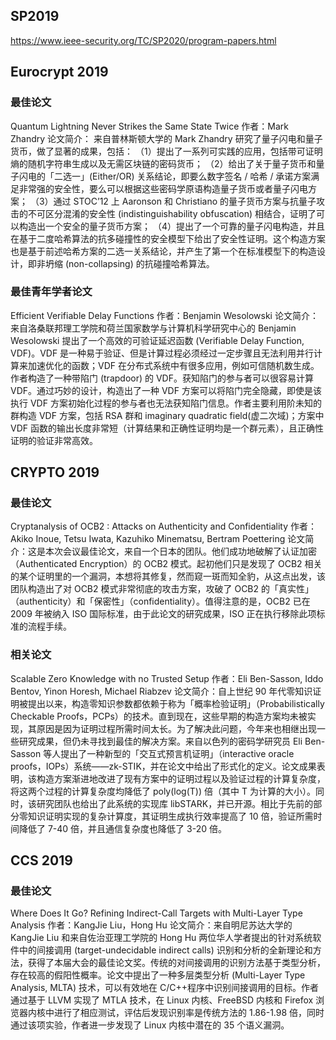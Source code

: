 ## SP2019

https://www.ieee-security.org/TC/SP2020/program-papers.html



## Eurocrypt 2019 

### 最佳论文
Quantum Lightning Never Strikes the Same State Twice
作者：Mark Zhandry
论文简介： 来自普林斯顿大学的 Mark Zhandry 研究了量子闪电和量子货币，做了显著的成果，包括：
（1）提出了一系列可实践的应用，包括带可证明熵的随机字符串生成以及无需区块链的密码货币；
（2）给出了关于量子货币和量子闪电的「二选一」(Either/OR) 关系结论，即要么数字签名 / 哈希 / 承诺方案满足非常强的安全性，要么可以根据这些密码学原语构造量子货币或者量子闪电方案；
（3）通过 STOC’12 上 Aaronson 和 Christiano 的量子货币方案与抗量子攻击的不可区分混淆的安全性 (indistinguishability obfuscation) 相结合，证明了可以构造出一个安全的量子货币方案；
（4）提出了一个可靠的量子闪电构造，并且在基于二度哈希算法的抗多碰撞性的安全模型下给出了安全性证明。这个构造方案也是基于前述哈希方案的二选一关系结论，并产生了第一个在标准模型下的构造设计，即非坍缩 (non-collapsing) 的抗碰撞哈希算法。

### 最佳青年学者论文
Efficient Verifiable Delay Functions
作者：Benjamin Wesolowski
论文简介： 来自洛桑联邦理工学院和荷兰国家数学与计算机科学研究中心的 Benjamin Wesolowski 提出了一个高效的可验证延迟函数 (Verifiable Delay Function, VDF)。VDF 是一种易于验证、但是计算过程必须经过一定步骤且无法利用并行计算来加速优化的函数；VDF 在分布式系统中有很多应用，例如可信随机数生成。作者构造了一种带陷门 (trapdoor) 的 VDF。获知陷门的参与者可以很容易计算 VDF。通过巧妙的设计，构造出了一种 VDF 方案可以将陷门完全隐藏，即使是该执行 VDF 方案初始化过程的参与者也无法获知陷门信息。作者主要利用阶未知的群构造 VDF 方案，包括 RSA 群和 imaginary quadratic field(虚二次域)；方案中 VDF 函数的输出长度非常短（计算结果和正确性证明均是一个群元素），且正确性证明的验证非常高效。

## CRYPTO 2019
### 最佳论文
Cryptanalysis of OCB2 : Attacks on Authenticity and Confidentiality
作者：Akiko Inoue, Tetsu Iwata, Kazuhiko Minematsu, Bertram Poettering
论文简介：这是本次会议最佳论文，来自一个日本的团队。他们成功地破解了认证加密（Authenticated Encryption）的 OCB2 模式。起初他们只是发现了 OCB2 相关的某个证明里的一个漏洞，本想将其修复，然而窥一斑而知全豹，从这点出发，该团队构造出了对 OCB2 模式非常彻底的攻击方案，攻破了 OCB2 的「真实性」（authenticity）和「保密性」（confidentiality）。值得注意的是，OCB2 已在 2009 年被纳入 ISO 国际标准，由于此论文的研究成果，ISO 正在执行移除此项标准的流程手续。

### 相关论文
Scalable Zero Knowledge with no Trusted Setup
作者：Eli Ben-Sasson, Iddo Bentov, Yinon Horesh, Michael Riabzev
论文简介：自上世纪 90 年代零知识证明被提出以来，构造零知识参数都依赖于称为「概率检验证明」（Probabilistically Checkable Proofs，PCPs）的技术。直到现在，这些早期的构造方案均未被实现，其原因是因为证明过程所需时间太长。为了解决此问题，今年来也相继出现一些研究成果，但仍未寻找到最佳的解决方案。来自以色列的密码学研究员 Eli Ben-Sasson 等人提出了一种新型的「交互式预言机证明」（interactive oracle proofs，IOPs）系统——zk-STIK，并在论文中给出了形式化的定义。论文成果表明，该构造方案渐进地改进了现有方案中的证明过程以及验证过程的计算复杂度，将这两个过程的计算复杂度均降低了 poly(log(T)) 倍（其中 T 为计算的大小）。同时，该研究团队也给出了此系统的实现库 libSTARK，并已开源。相比于先前的部分零知识证明实现的复杂计算度，其证明生成执行效率提高了 10 倍，验证所需时间降低了 7-40 倍，并且通信复杂度也降低了 3-20 倍。

## CCS 2019

### 最佳论文
Where Does It Go? Refining Indirect-Call Targets with Multi-Layer Type Analysis
作者：KangJie Liu，Hong Hu
论文简介：来自明尼苏达大学的 KangJie Liu 和来自佐治亚理工学院的 Hong Hu 两位华人学者提出的针对系统软件中的间接调用 (target-undecidable indirect calls) 识别和分析的全新理论和方法，获得了本届大会的最佳论文奖。传统的对间接调用的识别方法基于类型分析，存在较高的假阳性概率。论文中提出了一种多层类型分析 (Multi-Layer Type Analysis, MLTA) 技术，可以有效地在 C/C++程序中识别间接调用的目标。作者通过基于 LLVM 实现了 MTLA 技术，在 Linux 内核、FreeBSD 内核和 Firefox 浏览器内核中进行了相应测试，评估后发现识别率是传统方法的 1.86-1.98 倍，同时通过该项实验，作者进一步发现了 Linux 内核中潜在的 35 个语义漏洞。